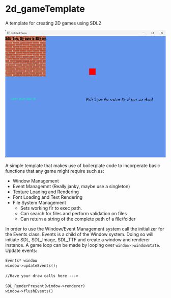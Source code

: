 # 2d_gameTemplate
A template for creating 2D games using SDL2

![](example.png)

A simple template that makes use of boilerplate code to incorperate basic functions that any game might require such as:
- Window Management
- Event Managemnt (Really janky, maybe use a singleton)
- Texture Loading and Rendering
- Font Loading and Text Rendering
- File System Management
  - Sets working fir to exec path.
  - Can search for files and perform validation on files
  - Can return a string of the complete path of a file/folder

In order to use the Window/Event Management system call the initializer for the Events class. Events is a child of the Window system. Doing so will initiate SDL, SDL_Image, SDL_TTF and create a window and renderer instance.
A game loop can be made by looping over `window->windowState`.
Update events: 
```
Events* window
window->updateEvents();

//Have your draw calls here --->

SDL_RenderPresent(window->renderer)
window->flushEvents()
```
